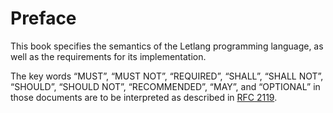 # Preface

This book specifies the semantics of the Letlang programming language, as well
as the requirements for its implementation.

The key words “MUST”, “MUST NOT”, “REQUIRED”, “SHALL”, “SHALL NOT”, “SHOULD”,
“SHOULD NOT”, “RECOMMENDED”, “MAY”, and “OPTIONAL” in those documents are to be
interpreted as described in [RFC 2119](https://www.ietf.org/rfc/rfc2119.txt).
